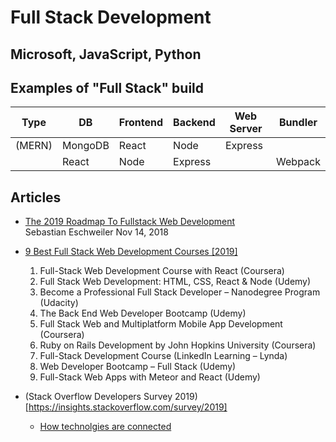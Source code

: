 # Full Stack Development

## Microsoft, JavaScript, Python

## Examples of "Full Stack" build

Type | DB | Frontend | Backend | Web Server  | Bundler
---- | -- | -------- | ------- | ----------- | -------- 
(MERN) | MongoDB | React | Node | Express |  
  |  | React| Node | Express | | Webpack

## Articles  
- [The 2019 Roadmap To Fullstack Web Development](https://medium.com/codingthesmartway-com-blog/the-2019-roadmap-to-fullstack-web-development-1bba67a54ae8)  
  Sebastian Eschweiler Nov 14, 2018  
  
- [9 Best Full Stack Web Development Courses \[2019\]](https://digitaldefynd.com/best-full-stack-web-development-courses/)  

  1. Full-Stack Web Development Course with React (Coursera)
  2. Full Stack Web Development: HTML, CSS, React & Node (Udemy)
  3. Become a Professional Full Stack Developer – Nanodegree Program (Udacity)
  4. The Back End Web Developer Bootcamp (Udemy)
  5. Full Stack Web and Multiplatform Mobile App Development (Coursera)
  6. Ruby on Rails Development by John Hopkins University (Coursera)
  7. Full-Stack Development Course (LinkedIn Learning – Lynda)
  8. Web Developer Bootcamp – Full Stack (Udemy)
  9. Full-Stack Web Apps with Meteor and React (Udemy)

- (Stack Overflow Developers Survey 2019)[https://insights.stackoverflow.com/survey/2019]
  - [How technolgies are connected](https://insights.stackoverflow.com/survey/2019#technology-_-how-technologies-are-connected)
  
